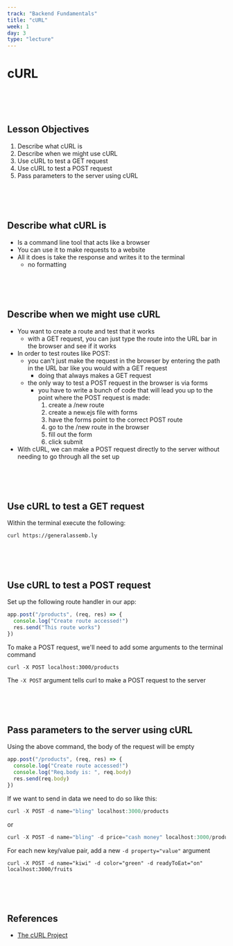 ```yaml
---
track: "Backend Fundamentals"
title: "cURL"
week: 1
day: 3
type: "lecture"
---
```


# cURL

<br>
<br>
<br>

## Lesson Objectives

1. Describe what cURL is
1. Describe when we might use cURL
1. Use cURL to test a GET request
1. Use cURL to test a POST request
1. Pass parameters to the server using cURL

<br>
<br>
<br>

## Describe what cURL is

- Is a command line tool that acts like a browser
- You can use it to make requests to a website
- All it does is take the response and writes it to the terminal
  - no formatting

<br>
<br>
<br>

## Describe when we might use cURL

- You want to create a route and test that it works
  - with a GET request, you can just type the route into the URL bar in the browser and see if it works
- In order to test routes like POST:
  - you can't just make the request in the browser by entering the path in the URL bar like you would with a GET request
    - doing that always makes a GET request
  - the only way to test a POST request in the browser is via forms
    - you have to write a bunch of code that will lead you up to the point where the POST request is made:
      1. create a /new route
      1. create a new.ejs file with forms
      1. have the forms point to the correct POST route
      1. go to the /new route in the browser
      1. fill out the form
      1. click submit
- With cURL, we can make a POST request directly to the server without needing to go through all the set up

<br>
<br>
<br>

## Use cURL to test a GET request

Within the terminal execute the following:

```shell
curl https://generalassemb.ly
```

<br>
<br>
<br>

## Use cURL to test a POST request

Set up the following route handler in our app:

```javascript
app.post("/products", (req, res) => {
  console.log("Create route accessed!")
  res.send("This route works")
})
```

To make a POST request, we'll need to add some arguments to the terminal command

```shell
curl -X POST localhost:3000/products
```

The `-X POST` argument tells curl to make a POST request to the server

<br>
<br>
<br>

## Pass parameters to the server using cURL

Using the above command, the body of the request will be empty

```javascript
app.post("/products", (req, res) => {
  console.log("Create route accessed!")
  console.log("Req.body is: ", req.body)
  res.send(req.body)
})
```

If we want to send in data we need to do so like this:

```javascript
curl -X POST -d name="bling" localhost:3000/products
```

or

```javascript
curl -X POST -d name="bling" -d price="cash money" localhost:3000/products
```

For each new key/value pair, add a new `-d property="value"` argument

```shell
curl -X POST -d name="kiwi" -d color="green" -d readyToEat="on" localhost:3000/fruits
```

<br>
<br>
<br>

## References

- [The cURL Project](https://curl.se/)

